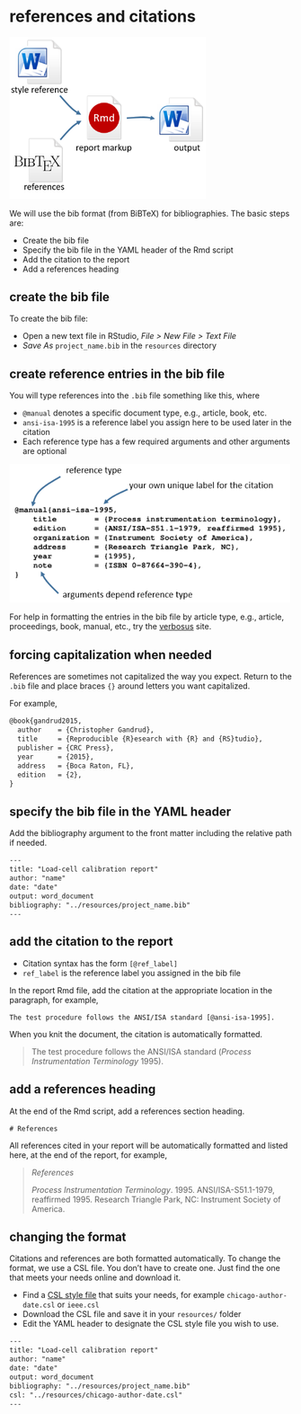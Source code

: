 
# references and citations

<img src="../resources/images/styles-and-references.png" width="350px" />

We will use the bib format (from BiBTeX) for bibliographies. The basic
steps are:

  - Create the bib file  
  - Specify the bib file in the YAML header of the Rmd script
  - Add the citation to the report  
  - Add a references heading

## create the bib file

To create the bib file:

  - Open a new text file in RStudio, *File \> New File \> Text File*
  - *Save As* `project_name.bib` in the `resources` directory

## create reference entries in the bib file

You will type references into the `.bib` file something like this, where

  - `@manual` denotes a specific document type, e.g., article, book,
    etc.
  - `ansi-isa-1995` is a reference label you assign here to be used
    later in the citation
  - Each reference type has a few required arguments and other arguments
    are optional

<img src="../resources/images/bib-details.png" width="500px" />

<!-- <pre class="r"><code>@manual{ansi-isa-1995, -->

<!--     title        = {Process instrumentation terminology}, -->

<!--     edition      = {ANSI/ISA-S51.1-1979, reaffirmed 1995}, -->

<!--     organization = {Instrument Society of America}, -->

<!--     address      = {Research Triangle Park, NC}, -->

<!--     year         = {1995}, -->

<!--     note         = {ISBN 0-87664-390-4}, -->

<!-- }</code></pre> -->

For help in formatting the entries in the bib file by article type,
e.g., article, proceedings, book, manual, etc., try the
[verbosus](https://verbosus.com/bibtex-style-examples.html) site.

## forcing capitalization when needed

References are sometimes not capitalized the way you expect. Return to
the `.bib` file and place braces `{}` around letters you want
capitalized.

For example,

    @book{gandrud2015,
      author    = {Christopher Gandrud},
      title     = {Reproducible {R}esearch with {R} and {RS}tudio},
      publisher = {CRC Press},
      year      = {2015},
      address   = {Boca Raton, FL},
      edition   = {2},
    }

## specify the bib file in the YAML header

Add the bibliography argument to the front matter including the relative
path if needed.

<pre class="r"><code>---
title: "Load-cell calibration report"
author: "name"
date: "date"
output: word_document
bibliography: "../resources/project_name.bib"
---</code></pre>

## add the citation to the report

  - Citation syntax has the form `[@ref_label]`
  - `ref_label` is the reference label you assigned in the bib file

In the report Rmd file, add the citation at the appropriate location in
the paragraph, for
example,

<pre class="r"><code>The test procedure follows the ANSI/ISA standard [@ansi-isa-1995].
</code></pre>

When you knit the document, the citation is automatically formatted.

> The test procedure follows the ANSI/ISA standard (*Process
> Instrumentation Terminology* 1995).

## add a references heading

At the end of the Rmd script, add a references section heading.

<pre class="r"><code># References
</code></pre>

All references cited in your report will be automatically formatted and
listed here, at the end of the report, for example,

> *References*
> 
> *Process Instrumentation Terminology*. 1995. ANSI/ISA-S51.1-1979,
> reaffirmed 1995. Research Triangle Park, NC: Instrument Society of
> America.

## changing the format

Citations and references are both formatted automatically. To change the
format, we use a CSL file. You don’t have to create one. Just find the
one that meets your needs online and download it.

  - Find a [CSL style file](https://citationstyles.org/authors/) that
    suits your needs, for example `chicago-author-date.csl` or
    `ieee.csl`
  - Download the CSL file and save it in your `resources/` folder
  - Edit the YAML header to designate the CSL style file you wish to
    use.

<pre class="r"><code>---
title: "Load-cell calibration report"
author: "name"
date: "date"
output: word_document
bibliography: "../resources/project_name.bib"
csl: "../resources/chicago-author-date.csl"
---</code></pre>

